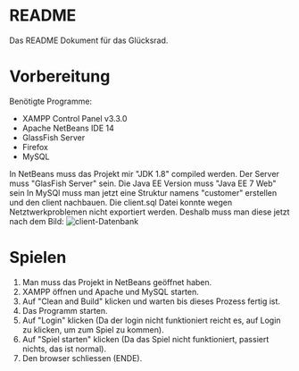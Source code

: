 # README
Das README Dokument für das Glücksrad.

# Vorbereitung
Benötigte Programme:
- XAMPP Control Panel v3.3.0
- Apache NetBeans IDE 14 
- GlassFish Server
- Firefox
- MySQL

In NetBeans muss das Projekt mir "JDK 1.8" compiled werden. Der Server muss "GlasFish Server" sein. Die Java EE Version muss "Java EE 7 Web" sein
In MySQl muss man jetzt eine Struktur namens "customer" erstellen und den client nachbauen. Die client.sql Datei konnte wegen Netztwerkproblemen nicht exportiert werden. Deshalb muss man diese jetzt nach dem Bild:
![client-Datenbank](https://user-images.githubusercontent.com/69579094/222453319-27d4e397-612e-478c-8166-fbd951b58ea4.png)


# Spielen
1. Man muss das Projekt in NetBeans geöffnet haben.
2. XAMPP öffnen und Apache und MySQL starten.
3. Auf "Clean and Build" klicken und warten bis dieses Prozess fertig ist.
4. Das Programm starten.
5. Auf "Login" klicken (Da der login nicht funktioniert reicht es, auf Login zu klicken, um zum Spiel zu kommen).
6. Auf "Spiel starten" klicken (Da das Spiel nicht funktioniert, passiert nichts, das ist normal).
7. Den browser schliessen (ENDE). 
